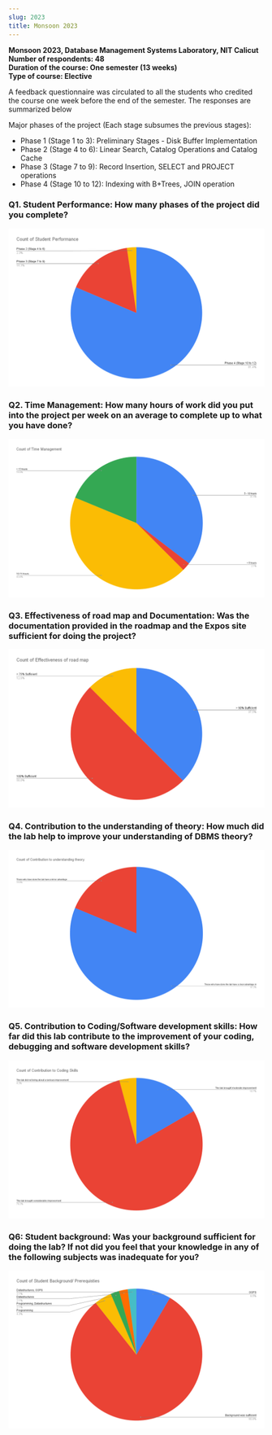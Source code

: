 ```yaml
---
slug: 2023
title: Monsoon 2023
---
```


**Monsoon 2023, Database Management Systems Laboratory, NIT Calicut**<br/>
**Number of respondents: 48**<br/>
**Duration of the course: One semester (13 weeks)**<br/>
**Type of course: Elective**

A feedback questionnaire was circulated to all the students who credited the course one week before the end of the semester. The responses are summarized below

Major phases of the project (Each stage subsumes the previous stages):

- Phase 1 (Stage 1 to 3): Preliminary Stages - Disk Buffer Implementation
- Phase 2 (Stage 4 to 6): Linear Search, Catalog Operations and Catalog Cache
- Phase 3 (Stage 7 to 9): Record Insertion, SELECT and PROJECT operations
- Phase 4 (Stage 10 to 12): Indexing with B+Trees, JOIN operation

### Q1. Student Performance: How many phases of the project did you complete?

![](./q1.png)

### Q2. Time Management: How many hours of work did you put into the project per week on an average to complete up to what you have done?

![](./q2.png)

### Q3. Effectiveness of road map and Documentation: Was the documentation provided in the roadmap and the Expos site sufficient for doing the project?

![](./q3.png)

### Q4. Contribution to the understanding of theory: How much did the lab help to improve your understanding of DBMS theory?

![](./q4.png)

### Q5. Contribution to Coding/Software development skills: How far did this lab contribute to the improvement of your coding, debugging and software development skills?

![](./q5.png)

### Q6: Student background: Was your background sufficient for doing the lab? If not did you feel that your knowledge in any of the following subjects was inadequate for you?

![](./q6.png)
